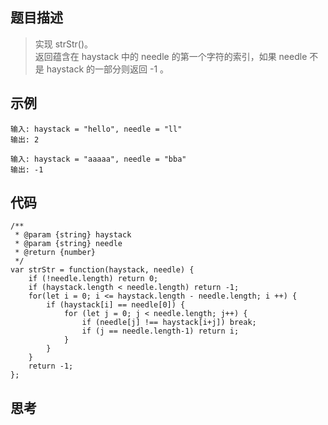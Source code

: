 ## 题目描述
> 实现 strStr()。  
返回蕴含在 haystack 中的 needle 的第一个字符的索引，如果 needle 不是 haystack 的一部分则返回 -1 。 

## 示例

```
输入: haystack = "hello", needle = "ll"
输出: 2

输入: haystack = "aaaaa", needle = "bba"
输出: -1
```
## 代码

```
/**
 * @param {string} haystack
 * @param {string} needle
 * @return {number}
 */
var strStr = function(haystack, needle) {
    if (!needle.length) return 0;
    if (haystack.length < needle.length) return -1;
    for(let i = 0; i <= haystack.length - needle.length; i ++) {
        if (haystack[i] == needle[0]) {
            for (let j = 0; j < needle.length; j++) {
                if (needle[j] !== haystack[i+j]) break;
                if (j == needle.length-1) return i;
            }
        }
    }
    return -1;
};
```

## 思考
